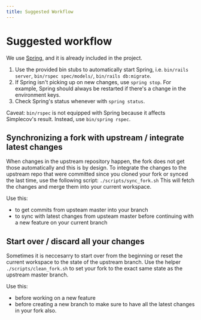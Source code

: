 ```yaml
---
title: Suggested Workflow
---
```


# Suggested workflow

We use [Spring](https://github.com/rails/spring), and it is already included in
the project.

1.  Use the provided bin stubs to automatically start Spring, i.e. `bin/rails server`, `bin/rspec spec/models/`, `bin/rails db:migrate`.
1.  If Spring isn't picking up on new changes, use `spring stop`. For example,
    Spring should always be restarted if there's a change in the environment
    keys.
1.  Check Spring's status whenever with `spring status`.

Caveat: `bin/rspec` is not equipped with Spring because it affects Simplecov's
result. Instead, use `bin/spring rspec`.

## Synchronizing a fork with upstream / integrate latest changes

When changes in the upstream repository happen, the fork does not get those automatically and this is by design.
To integrate the changes to the upstream repo that were committed since you cloned your fork or synced the last time, use the following script:
`./scripts/sync_fork.sh`
This will fetch the changes and merge them into your current workspace.

Use this:

- to get commits from upsteam master into your branch
- to sync with latest changes from upsteam master before continuing with a new feature on your current branch

## Start over / discard all your changes

Sometimes it is neccesarry to start over from the beginning or reset the current workspace to the state of the upstream branch.
Use the helper `./scripts/clean_fork.sh` to set your fork to the exact same state as the upstream master branch.

Use this:

- before working on a new feature
- before creating a new branch
  to make sure to have all the latest changes in your fork also.
